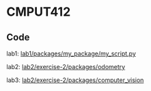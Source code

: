 # CMPUT412

## Code

lab1: [lab1/packages/my_package/my_script.py](lab1/packages/my_package/my_script.py)


lab2: [lab2/exercise-2/packages/odometry](lab2/exercise-2/packages/odometry)

lab3: [lab2/exercise-2/packages/computer_vision](lab2/exercise-2/packages/computer_vision)
